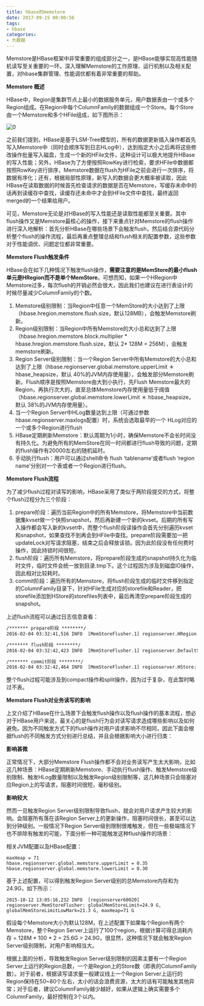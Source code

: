 ```yaml
---
title: hbase的memstore
date: 2017-09-15 00:00:56
tags:
- hbase
categories:
- 大数据
---
```


Memstore是HBase框架中非常重要的组成部分之一，是HBase能够实现高性能随机读写至关重要的一环。深入理解Memstore的工作原理、运行机制以及相关配置，对hbase集群管理、性能调优都有着非常重要的帮助。

**Memstore 概述**

HBase中，Region是集群节点上最小的数据服务单元，用户数据表由一个或多个Region组成。在Region中每个ColumnFamily的数据组成一个Store。每个Store由一个Memstore和多个HFile组成，如下图所示：

![0](http://hbasefly.com/wp-content/uploads/2016/03/0.png)

之前我们提到，HBase是基于LSM-Tree模型的，所有的数据更新插入操作都首先写入Memstore中（同时会顺序写到日志HLog中），达到指定大小之后再将这些修改操作批量写入磁盘，生成一个新的HFile文件，这种设计可以极大地提升HBase的写入性能；另外，HBase为了方便按照RowKey进行检索，要求HFile中数据都按照RowKey进行排序，Memstore数据在flush为HFile之前会进行一次排序，将数据有序化；还有，根据局部性原理，新写入的数据会更大概率被读取，因此HBase在读取数据的时候首先检查请求的数据是否在Memstore，写缓存未命中的话再到读缓存中查找，读缓存还未命中才会到HFile文件中查找，最终返回merged的一个结果给用户。

可见，Memstore无论是对HBase的写入性能还是读取性能都至关重要。其中flush操作又是Memstore最核心的操作，接下来重点针对Memstore的flush操作进行深入地解析：首先分析HBase在哪些场景下会触发flush，然后结合源代码分析整个flush的操作流程，最后再重点整理总结和flush相关的配置参数，这些参数对于性能调优、问题定位都非常重要。

**Memstore Flush触发条件**

HBase会在如下几种情况下触发flush操作，**需要注意的是MemStore的最小flush单元是HRegion而不是单个MemStore**。可想而知，如果一个HRegion中Memstore过多，每次flush的开销必然会很大，因此我们也建议在进行表设计的时候尽量减少ColumnFamily的个数。

1. Memstore级别限制：当Region中任意一个MemStore的大小达到了上限（hbase.hregion.memstore.flush.size，默认128MB），会触发Memstore刷新。
2. Region级别限制：当Region中所有Memstore的大小总和达到了上限（hbase.hregion.memstore.block.multiplier * hbase.hregion.memstore.flush.size，默认 2* 128M = 256M），会触发memstore刷新。
3. Region Server级别限制：当一个Region Server中所有Memstore的大小总和达到了上限（hbase.regionserver.global.memstore.upperLimit ＊ hbase_heapsize，默认 40%的JVM内存使用量），会触发部分Memstore刷新。Flush顺序是按照Memstore由大到小执行，先Flush Memstore最大的Region，再执行次大的，直至总体Memstore内存使用量低于阈值（hbase.regionserver.global.memstore.lowerLimit ＊ hbase_heapsize，默认 38%的JVM内存使用量）。
4. 当一个Region Server中HLog数量达到上限（可通过参数hbase.regionserver.maxlogs配置）时，系统会选取最早的一个 HLog对应的一个或多个Region进行flush
5. HBase定期刷新Memstore：默认周期为1小时，确保Memstore不会长时间没有持久化。为避免所有的MemStore在同一时间都进行flush导致的问题，定期的flush操作有20000左右的随机延时。
6. 手动执行flush：用户可以通过shell命令 flush ‘tablename’或者flush ‘region name’分别对一个表或者一个Region进行flush。

**Memstore Flush流程**

为了减少flush过程对读写的影响，HBase采用了类似于两阶段提交的方式，将整个flush过程分为三个阶段：

1. prepare阶段：遍历当前Region中的所有Memstore，将Memstore中当前数据集kvset做一个快照snapshot，然后再新建一个新的kvset。后期的所有写入操作都会写入新的kvset中，而整个flush阶段读操作会首先分别遍历kvset和snapshot，如果查找不到再会到HFile中查找。prepare阶段需要加一把updateLock对写请求阻塞，结束之后会释放该锁。因为此阶段没有任何费时操作，因此持锁时间很短。
2. flush阶段：遍历所有Memstore，将prepare阶段生成的snapshot持久化为临时文件，临时文件会统一放到目录.tmp下。这个过程因为涉及到磁盘IO操作，因此相对比较耗时。
3. commit阶段：遍历所有的Memstore，将flush阶段生成的临时文件移到指定的ColumnFamily目录下，针对HFile生成对应的storefile和Reader，把storefile添加到HStore的storefiles列表中，最后再清空prepare阶段生成的snapshot。

上述flush流程可以通过日志信息查看：

```xml
/******* prepare阶段 ********/
2016-02-04 03:32:41,516 INFO  [MemStoreFlusher.1] regionserver.HRegion: Started memstore flush for sentry_sgroup1_data,{\xD4\x00\x00\x01|\x00\x00\x03\x82\x00\x00\x00?\x06\xDA`\x13\xCAE\xD3C\xA3:_1\xD6\x99:\x88\x7F\xAA_\xD6[L\xF0\x92\xA6\xFB^\xC7\xA4\xC7\xD7\x8Fv\xCAT\xD2\xAF,1452217805884.572ddf0e8cf0b11aee2273a95bd07879., current region memstore size 128.9 M

/******* flush阶段 ********/
2016-02-04 03:32:42,423 INFO  [MemStoreFlusher.1] regionserver.DefaultStoreFlusher: Flushed, sequenceid=1726212642, memsize=128.9 M, hasBloomFilter=true, into tmp file hdfs://hbase1/hbase/data/default/sentry_sgroup1_data/572ddf0e8cf0b11aee2273a95bd07879/.tmp/021a430940244993a9450dccdfdcb91d

/******* commit阶段 ********/
2016-02-04 03:32:42,464 INFO  [MemStoreFlusher.1] regionserver.HStore: Added hdfs://hbase1/hbase/data/default/sentry_sgroup1_data/572ddf0e8cf0b11aee2273a95bd07879/d/021a430940244993a9450dccdfdcb91d, entries=643656, sequenceid=1726212642, filesize=7.1 M
```

整个flush过程可能涉及到compact操作和split操作，因为过于复杂，在此暂时略过不表。

**Memstore Flush对业务读写的影响**

上文介绍了HBase在什么场景下会触发flush操作以及flush操作的基本流程，想必对于HBase用户来说，最关心的是flush行为会对读写请求造成哪些影响以及如何避免。因为不同触发方式下的flush操作对用户请求影响不尽相同，因此下面会根据flush的不同触发方式分别进行总结，并且会根据影响大小进行归类：

**影响甚微**

正常情况下，大部分Memstore Flush操作都不会对业务读写产生太大影响，比如这几种场景：HBase定期刷新Memstore、手动执行flush操作、触发Memstore级别限制、触发HLog数量限制以及触发Region级别限制等，这几种场景只会阻塞对应Region上的写请求，阻塞时间很短，毫秒级别。

**影响较大**

然而一旦触发Region Server级别限制导致flush，就会对用户请求产生较大的影响。会阻塞所有落在该Region Server上的更新操作，阻塞时间很长，甚至可以达到分钟级别。一般情况下Region Server级别限制很难触发，但在一些极端情况下也不排除有触发的可能，下面分析一种可能触发这种flush操作的场景：

相关JVM配置以及HBase配置：

```properties
maxHeap = 71
hbase.regionserver.global.memstore.upperLimit = 0.35
hbase.regionserver.global.memstore.lowerLimit = 0.30
```

基于上述配置，可以得到触发Region Server级别的总Memstore内存和为24.9G，如下所示：

```properties
2015-10-12 13:05:16,232 INFO  [regionserver60020] regionserver.MemStoreFlusher: globalMemStoreLimit=24.9 G, globalMemStoreLimitLowMark=21.3 G, maxHeap=71 G
```

假设每个Memstore大小为默认128M，在上述配置下如果每个Region有两个Memstore，整个Region Server上运行了100个region，根据计算可得总消耗内存 = 128M * 100 * 2 = 25.6G > 24.9G，很显然，这种情况下就会触发Region Server级别限制，对用户影响相当大。

根据上面的分析，导致触发Region Server级别限制的因素主要有一个Region Server上运行的Region总数，一个是Region上的Store数（即表的ColumnFamily数）。对于前者，根据读写请求量一般建议线上一个Region Server上运行的Region保持在50~80个左右，太小的话会浪费资源，太大的话有可能触发其他异常；对于后者，建议ColumnFamily越少越好，如果从逻辑上确实需要多个ColumnFamily，最好控制在3个以内。